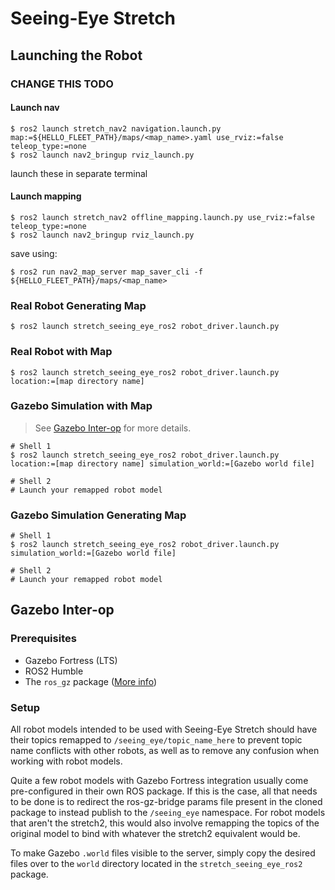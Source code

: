 # Seeing-Eye Stretch

## Launching the Robot

### CHANGE THIS TODO

#### Launch nav
```shell
$ ros2 launch stretch_nav2 navigation.launch.py map:=${HELLO_FLEET_PATH}/maps/<map_name>.yaml use_rviz:=false teleop_type:=none
$ ros2 launch nav2_bringup rviz_launch.py
```
launch these in separate terminal
#### Launch mapping
```shell
$ ros2 launch stretch_nav2 offline_mapping.launch.py use_rviz:=false teleop_type:=none
$ ros2 launch nav2_bringup rviz_launch.py
```
save using:
```shell
$ ros2 run nav2_map_server map_saver_cli -f ${HELLO_FLEET_PATH}/maps/<map_name>
```

### Real Robot Generating Map
```shell
$ ros2 launch stretch_seeing_eye_ros2 robot_driver.launch.py
```

### Real Robot with Map
```shell
$ ros2 launch stretch_seeing_eye_ros2 robot_driver.launch.py location:=[map directory name]
```

### Gazebo Simulation with Map
> See [Gazebo Inter-op](#gazebo-inter-op) for more details.
```shell
# Shell 1
$ ros2 launch stretch_seeing_eye_ros2 robot_driver.launch.py location:=[map directory name] simulation_world:=[Gazebo world file]

# Shell 2
# Launch your remapped robot model
```

### Gazebo Simulation Generating Map
```shell
# Shell 1
$ ros2 launch stretch_seeing_eye_ros2 robot_driver.launch.py simulation_world:=[Gazebo world file]

# Shell 2
# Launch your remapped robot model
```

## Gazebo Inter-op

### Prerequisites
- Gazebo Fortress (LTS)
- ROS2 Humble
- The `ros_gz` package
([More info](https://gazebosim.org/docs/fortress/ros_installation))

### Setup
All robot models intended to be used with Seeing-Eye Stretch should have their
topics remapped to `/seeing_eye/topic_name_here` to prevent topic name
conflicts with other robots, as well as to remove any confusion when working
with robot models.

Quite a few robot models with Gazebo Fortress integration usually come
pre-configured in their own ROS package. If this is the case, all that needs to
be done is to redirect the ros-gz-bridge params file present in the cloned
package to instead publish to the `/seeing_eye` namespace. For robot models
that aren't the stretch2, this would also involve remapping the topics of the
original model to bind with whatever the stretch2 equivalent would be.

To make Gazebo `.world` files visible to the server, simply copy the desired
files over to the `world` directory located in the `stretch_seeing_eye_ros2`
package.
